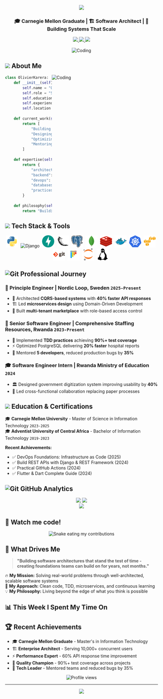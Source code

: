 <div align="center">
  <img src="https://readme-typing-svg.herokuapp.com/?font=Righteous&size=35&center=true&vCenter=true&width=500&height=70&duration=4000&lines=Hi+There!+👋;+I'm+Olivier+Karera!;Software+Architect+%26+Engineer!;" />
</div>

<h3 align="center">🎓 Carnegie Mellon Graduate | 🏗️ Software Architect | 🚀 Building Systems That Scale</h3>

<div align="center">
  <a href="https://linkedin.com/in/olivier-karera">
    <img src="https://img.shields.io/badge/LinkedIn-0077B5?style=for-the-badge&logo=linkedin&logoColor=white"/>
  </a>
  <a href="mailto:olivierkarera2020@gmail.com">
    <img src="https://img.shields.io/badge/Gmail-333333?style=for-the-badge&logo=gmail&logoColor=red"/>
  </a>
  <a href="your-portfolio-url">
    <img src="https://img.shields.io/badge/Portfolio-FF5722?style=for-the-badge&logo=todoist&logoColor=white"/>
  </a>
</div>

<br/>

<div align="center">
  <img alt="Coding" width="400" src="https://media.giphy.com/media/qgQUggAC3Pfv687qPC/giphy.gif">
</div>

## <img src="https://media.giphy.com/media/VgCDAzcKvsR6OM0uWg/giphy.gif" width="50"> About Me

<img align="right" alt="Coding" width="350" src="https://media.giphy.com/media/SWoSkN6DxTszqIKEqv/giphy.gif">

```python
class OlivierKarera:
    def __init__(self):
        self.name = "Olivier Karera"
        self.role = "Software Architect & Engineer"
        self.education = "Carnegie Mellon University - MS IT (2025)"
        self.experience = "3+ years"
        self.location = "Kigali, Rwanda"
        
    def current_work(self):
        return [
            "Building enterprise systems for 10,000+ users",
            "Designing microservices with CQRS patterns",
            "Optimizing performance (60% faster APIs)",
            "Mentoring teams & reducing bugs by 35%"
        ]
    
    def expertise(self):
        return {
            "architecture": ["Clean Architecture", "Microservices", "DDD"],
            "backend": ["Python", "Django", "FastAPI"],
            "devops": ["Docker", "AWS", "CI/CD"],
            "databases": ["PostgreSQL", "MongoDB", "Redis"],
            "practices": ["TDD", "90%+ Test Coverage"]
        }
    
    def philosophy(self):
        return "Building software architectures that stand the test of time"
```

## <img src="https://media.giphy.com/media/iY8CRBdQXODJSCERIr/giphy.gif" width="35"><b> Tech Stack & Tools </b>

<div align="center">
  <img src="https://github.com/devicons/devicon/blob/master/icons/python/python-original.svg" title="Python" alt="Python" width="40" height="40"/>&nbsp;
  <img src="https://img.icons8.com/?size=512&id=qV-JzWYl9dzP&format=png" title="Django" alt="Django" width="40" height="40"/>&nbsp;
  <img src="https://github.com/devicons/devicon/blob/master/icons/fastapi/fastapi-original.svg" title="FastAPI" alt="FastAPI" width="40" height="40"/>&nbsp;
  <img src="https://github.com/devicons/devicon/blob/master/icons/flask/flask-original.svg" title="Flask" alt="Flask" width="40" height="40"/>&nbsp;
  <img src="https://github.com/devicons/devicon/blob/master/icons/postgresql/postgresql-original.svg" title="PostgreSQL" alt="PostgreSQL" width="40" height="40"/>&nbsp;
  <img src="https://github.com/devicons/devicon/blob/master/icons/mongodb/mongodb-original.svg" title="MongoDB" alt="MongoDB" width="40" height="40"/>&nbsp;
  <img src="https://github.com/devicons/devicon/blob/master/icons/redis/redis-original.svg" title="Redis" alt="Redis" width="40" height="40"/>&nbsp;
  <img src="https://github.com/devicons/devicon/blob/master/icons/docker/docker-original.svg" title="Docker" alt="Docker" width="40" height="40"/>&nbsp;
  <img src="https://github.com/devicons/devicon/blob/master/icons/kubernetes/kubernetes-plain.svg" title="Kubernetes" alt="Kubernetes" width="40" height="40"/>&nbsp;
  <img src="https://github.com/devicons/devicon/blob/master/icons/amazonwebservices/amazonwebservices-original.svg" title="AWS" alt="AWS" width="40" height="40"/>&nbsp;
  <img src="https://github.com/devicons/devicon/blob/master/icons/git/git-original-wordmark.svg" title="Git" alt="Git" width="40" height="40"/>&nbsp;
  <img src="https://github.com/devicons/devicon/blob/master/icons/pytest/pytest-original.svg" title="Pytest" alt="Pytest" width="40" height="40"/>&nbsp;
  <img src="https://github.com/devicons/devicon/blob/master/icons/jupyter/jupyter-original.svg" title="Jupyter" alt="Jupyter" width="40" height="40"/>&nbsp;
  <img src="https://github.com/devicons/devicon/blob/master/icons/linux/linux-plain.svg" title="Linux" alt="Linux" width="40" height="40"/>&nbsp;
</div>

## <img src="https://media.giphy.com/media/W5eoZHPpUx9sapR0eu/giphy.gif" width="30px" alt="Git"/> Professional Journey

### 🏢 **Principle Engineer** | Nordic Loop, Sweden `2025-Present`
- 🚀 Architected **CQRS-based systems** with **40% faster API responses**
- 🏗️ Led **microservices design** using Domain-Driven Development
- 💼 Built **multi-tenant marketplace** with role-based access control

### 🏥 **Senior Software Engineer** | Comprehensive Staffing Resources, Rwanda `2023-Present`
- 🧪 Implemented **TDD practices** achieving **90%+ test coverage**
- ⚡ Optimized PostgreSQL delivering **20% faster** hospital reports
- 👥 Mentored **5 developers**, reduced production bugs by **35%**

### 🎓 **Software Engineer Intern** | Rwanda Ministry of Education `2024`
- 🏛️ Designed government digitization system improving usability by **40%**
- 🤝 Led cross-functional collaboration replacing paper processes

## <img src="https://media.giphy.com/media/cj87CxfRtrUifF3Rik/giphy.gif" width="25px"> Education & Certifications

🎓 **Carnegie Mellon University** - Master of Science in Information Technology `2023-2025`  
🎓 **Adventist University of Central Africa** - Bachelor of Information Technology `2019-2023`

**Recent Achievements:**
- ✅ DevOps Foundations: Infrastructure as Code (2025)
- ✅ Build REST APIs with Django & REST Framework (2024)
- ✅ Practical GitHub Actions (2024)
- ✅ Flutter & Dart Complete Guide (2024)

## <img src="https://media.giphy.com/media/W5eoZHPpUx9sapR0eu/giphy.gif" width="30px" alt="Git"/> GitHub Analytics

<div align="center">
  <img height="180em" src="https://github-readme-stats.vercel.app/api?username=Karera-o&show_icons=true&theme=radical&include_all_commits=true&count_private=true"/>
  <img height="180em" src="https://github-readme-stats.vercel.app/api/top-langs/?username=Karera-o&layout=compact&langs_count=8&theme=radical"/>
</div>

<div align="center">
  <img src="https://github-readme-streak-stats.herokuapp.com/?user=Karera-o&theme=radical&hide_border=false" />
</div>

## 🐍 Watch me code!
<div align="center">
  <img src="https://github.com/Karera-o/Karera-o/blob/output/github-contribution-grid-snake.svg" alt="Snake eating my contributions"/>
</div>

## 🎯 What Drives Me

> **"Building software architectures that stand the test of time - creating foundations teams can build on for years, not months."**

🔥 **My Mission:** Solving real-world problems through well-architected, scalable software systems  
🚀 **My Approach:** Clean code, TDD, microservices, and continuous learning  
💡 **My Philosophy:** Living beyond the edge of what you think is possible  

## 📊 This Week I Spent My Time On

<!--START_SECTION:waka-->
<!--END_SECTION:waka-->

## 🏆 Recent Achievements

- 🎓 **Carnegie Mellon Graduate** - Master's in Information Technology
- 🏗️ **Enterprise Architect** - Serving 10,000+ concurrent users
- ⚡ **Performance Expert** - 60% API response time improvement
- 🧪 **Quality Champion** - 90%+ test coverage across projects
- 👥 **Tech Leader** - Mentored teams and reduced bugs by 35%

<div align="center">
  <img src="https://komarev.com/ghpvc/?username=olivierkarera&label=Profile%20views&color=0e75b6&style=flat" alt="Profile views" />
</div>

---

<div align="center">
  <img src="https://readme-typing-svg.herokuapp.com/?font=Righteous&size=25&center=true&vCenter=true&width=500&height=70&duration=4000&lines=Thanks+for+visiting!+✌️;+Let's+build+something+amazing!;Connect+with+me!+📬" />
</div>
